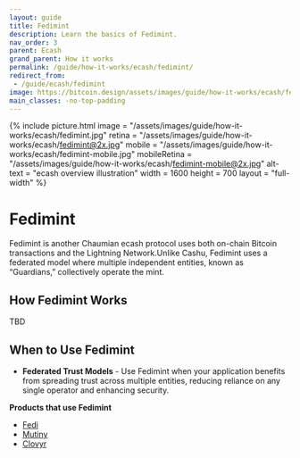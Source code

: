 ```yaml
---
layout: guide
title: Fedimint
description: Learn the basics of Fedimint.
nav_order: 3
parent: Ecash
grand_parent: How it works
permalink: /guide/how-it-works/ecash/fedimint/
redirect_from:
 - /guide/ecash/fedimint
image: https://bitcoin.design/assets/images/guide/how-it-works/ecash/fedimint.jpg
main_classes: -no-top-padding
---
```


<!--

Editor's notes

Explains generally how fedimint works

Illustration sources


-->

{% include picture.html
   image = "/assets/images/guide/how-it-works/ecash/fedimint.jpg"
   retina = "/assets/images/guide/how-it-works/ecash/fedimint@2x.jpg"
   mobile = "/assets/images/guide/how-it-works/ecash/fedimint-mobile.jpg"
   mobileRetina = "/assets/images/guide/how-it-works/ecash/fedimint-mobile@2x.jpg"
   alt-text = "ecash overview illustration"
   width = 1600
   height = 700
   layout = "full-width"
%}

# Fedimint
Fedimint is another Chaumian ecash protocol uses both on-chain Bitcoin transactions and the Lightning Network.Unlike Cashu, Fedimint uses a federated model where multiple independent entities, known as “Guardians,” collectively operate the mint. 

## How Fedimint Works
TBD

## When to Use Fedimint
* **Federated Trust Models** - Use Fedimint when your application benefits from spreading trust across multiple entities, reducing reliance on any single operator and enhancing security.

**Products that use Fedimint**
- [Fedi](https://www.fedi.xyz)
- [Mutiny](https://www.mutinywallet.com/)
- [Clovyr](https://clovyr.app/)
